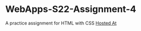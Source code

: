 # WebApps-S22-Assignment-4
A practice assignment for HTML with CSS
[Hosted At](https://44-563-web-apps-s22.github.io/webapps-s22-assignment-4-BhargavR12/play.html)